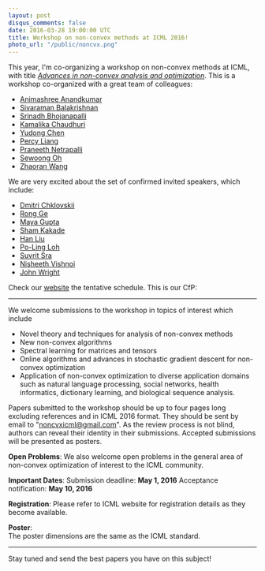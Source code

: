 ```yaml
---
layout: post
disqus_comments: false
date: 2016-03-28 19:00:00 UTC
title: Workshop on non-convex methods at ICML 2016!
photo_url: "/public/noncvx.png"
---
```


This year, I'm co-organizing a workshop on non-convex methods at ICML, with title [*Advances in non-convex analysis and optimization*](https://sites.google.com/site/noncvxicml16/).
This is a workshop co-organized with a great team of colleagues:

- [Animashree Anandkumar](https://newport.eecs.uci.edu/anandkumar/)
- [Sivaraman Balakrishnan](http://www.stat.cmu.edu/~siva/)
- [Srinadh Bhojanapalli](http://uts.cc.utexas.edu/~bsrinadh/)
- [Kamalika Chaudhuri](https://cseweb.ucsd.edu/~kamalika/)
- [Yudong Chen](https://people.orie.cornell.edu/yudong.chen/)
- [Percy Liang](https://cs.stanford.edu/~pliang/)
- [Praneeth Netrapalli](http://uts.cc.utexas.edu/~praneeth/)
- [Sewoong Oh](http://web.engr.illinois.edu/~swoh/)
- [Zhaoran Wang](https://www.princeton.edu/~zhaoran/) 

We are very excited about the set of confirmed invited speakers, which include: 

- [Dmitri Chklovskii](https://www.simonsfoundation.org/simons-center-for-data-analysis/scda-neuroscience-group-dmitri-chklovskii/)
- [Rong Ge](https://users.cs.duke.edu/~rongge/)
- [Maya Gupta](http://mayagupta.org)
- [Sham Kakade](https://homes.cs.washington.edu/~sham/)
- [Han Liu](https://www.princeton.edu/~hanliu/)
- [Po-Ling Loh](http://www-stat.wharton.upenn.edu/~loh/)
- [Suvrit Sra](http://suvrit.de)
- [Nisheeth Vishnoi](http://theory.epfl.ch/vishnoi/Home.html)
- [John Wright](http://www.columbia.edu/~jw2966/) 

Check our [website](https://sites.google.com/site/noncvxicml16/) the tentative schedule. 
This is our CfP: 

--- 

We welcome submissions to the workshop in topics of interest which include 
- Novel theory and techniques for analysis of non-convex methods 
- New non-convex algorithms 
- Spectral learning for matrices and tensors 
- Online algorithms and advances in stochastic gradient descent for non-convex optimization 
- Application of non-convex optimization to diverse application domains such as natural language processing, 
social networks, health informatics, dictionary learning, and biological sequence analysis. 

Papers submitted to the workshop should be up to four pages long excluding references and in ICML 2016 format. 
They should be sent by email to "noncvxicml@gmail.com". 
As the review process is not blind, authors can reveal their identity in their submissions. 
Accepted submissions will be presented as posters. 

**Open Problems**: 
We also welcome open problems in the general area of non-convex optimization of interest to the ICML community. 

**Important Dates**: 
Submission deadline: **May 1, 2016** 
Acceptance notification: **May 10, 2016** 

**Registration**: 
Please refer to ICML website for registration details as they become available.  

**Poster**:  
The poster dimensions are the same as the ICML standard.  

---
Stay tuned and send the best papers you have on this subject!
